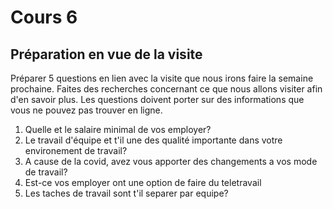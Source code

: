 # Cours 6
## Préparation en vue de la visite
Préparer 5 questions en lien avec la visite que nous irons faire la semaine prochaine. Faites des recherches concernant ce que nous allons visiter afin d'en savoir plus. Les questions doivent porter sur des informations que vous ne pouvez pas trouver en ligne. 
1. Quelle et le salaire minimal de vos employer?
2. Le travail d'équipe et t'il une des qualité importante dans votre environement de travail?
3. A cause de la covid, avez vous apporter des changements a vos mode de travail?
4. Est-ce vos employer ont une option de faire du teletravail
5. Les taches de travail sont t'il separer par equipe?
